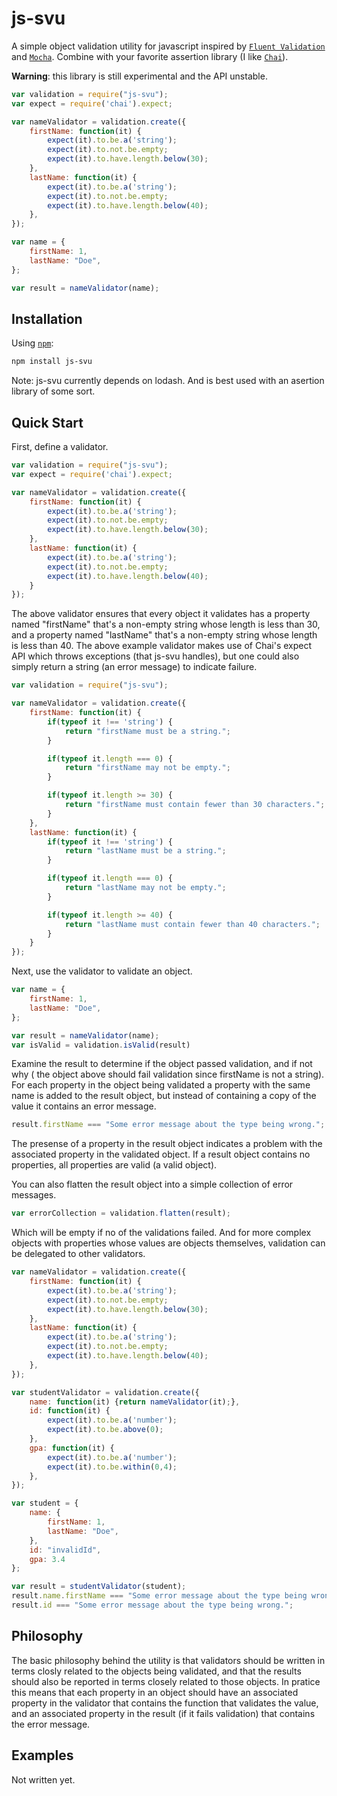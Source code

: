 js-svu
======

A simple object validation utility for javascript inspired by [`Fluent Validation`](http://fluentvalidation.codeplex.com/) 
and [`Mocha`](http://visionmedia.github.io/mocha/).  Combine with your favorite assertion library (I like [`Chai`](http://chaijs.com/)).

__Warning__: this library is still experimental and the API unstable.

```js
var validation = require("js-svu");
var expect = require('chai').expect;

var nameValidator = validation.create({
    firstName: function(it) {
        expect(it).to.be.a('string');
        expect(it).to.not.be.empty;
        expect(it).to.have.length.below(30);
    },
    lastName: function(it) {
        expect(it).to.be.a('string');
        expect(it).to.not.be.empty;
        expect(it).to.have.length.below(40);
    },
});

var name = {
    firstName: 1,
    lastName: "Doe",
};

var result = nameValidator(name);
```

## Installation

Using [`npm`](http://npmjs.org/):

```bash
npm install js-svu
```

Note: js-svu currently depends on lodash.  And is best used with an asertion library of some sort.

## Quick Start

First, define a validator.

```js
var validation = require("js-svu");
var expect = require('chai').expect;

var nameValidator = validation.create({
    firstName: function(it) {
        expect(it).to.be.a('string');
        expect(it).to.not.be.empty;
        expect(it).to.have.length.below(30);
    },
    lastName: function(it) {
        expect(it).to.be.a('string');
        expect(it).to.not.be.empty;
        expect(it).to.have.length.below(40);
    }
});
```

The above validator ensures that every object it validates has a property 
named "firstName" that's a non-empty string whose length is less than 30, 
and a property named "lastName" that's a non-empty string whose length is less than 40.
The above example validator makes use of Chai's expect API which throws exceptions (that js-svu handles),
but one could also simply return a string (an error message) to indicate failure.

```js
var validation = require("js-svu");

var nameValidator = validation.create({
    firstName: function(it) {
        if(typeof it !== 'string') {
        	return "firstName must be a string.";
    	}

        if(typeof it.length === 0) {
        	return "firstName may not be empty.";
    	}

        if(typeof it.length >= 30) {
        	return "firstName must contain fewer than 30 characters.";
    	}
    },
    lastName: function(it) {
        if(typeof it !== 'string') {
        	return "lastName must be a string.";
    	}

        if(typeof it.length === 0) {
        	return "lastName may not be empty.";
    	}

        if(typeof it.length >= 40) {
        	return "lastName must contain fewer than 40 characters.";
    	}
    }
});
```

Next, use the validator to validate an object.

```js
var name = {
    firstName: 1,
    lastName: "Doe",
};

var result = nameValidator(name);
var isValid = validation.isValid(result)
```

Examine the result to determine if the object passed validation, and if not why (
the object above should fail validation since firstName is not a string). For 
each property in the object being validated a property with the same name
is added to the result object, but instead of containing a copy of the value
it contains an error message.  

```js
result.firstName === "Some error message about the type being wrong.";
```

The presense of a property in the result object
indicates a problem with the associated property in the validated object.  If a
result object contains no properties, all properties are valid (a valid object).

You can also flatten the result object into a simple collection of error messages.

```js
var errorCollection = validation.flatten(result);
```

Which will be empty if no of the validations failed.  And for more complex objects 
with properties whose values are objects themselves, validation can be delegated to 
other validators.

```js
var nameValidator = validation.create({
    firstName: function(it) {
        expect(it).to.be.a('string');
        expect(it).to.not.be.empty;
        expect(it).to.have.length.below(30);
    },
    lastName: function(it) {
        expect(it).to.be.a('string');
        expect(it).to.not.be.empty;
        expect(it).to.have.length.below(40);
    },
});

var studentValidator = validation.create({
    name: function(it) {return nameValidator(it);},
    id: function(it) {
        expect(it).to.be.a('number');
        expect(it).to.be.above(0);
    },
    gpa: function(it) {
        expect(it).to.be.a('number');
        expect(it).to.be.within(0,4);
    },
});

var student = {
    name: {
        firstName: 1,
        lastName: "Doe",
    },
    id: "invalidId",
    gpa: 3.4
};

var result = studentValidator(student);
result.name.firstName === "Some error message about the type being wrong.";
result.id === "Some error message about the type being wrong.";
```

## Philosophy

The basic philosophy behind the utility is that validators should be written in terms
closly related to the objects being validated, and that the results should also be 
reported in terms closely related to those objects.  In pratice this 
means that each property in an object should have an associated property in 
the validator that contains the function that validates the value, and an associated
property in the result (if it fails validation) that contains the error message.

## Examples

Not written yet.